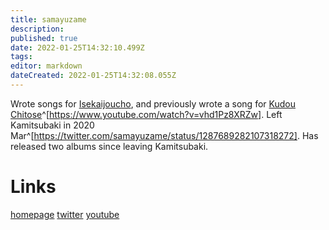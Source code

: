 ```yaml
---
title: samayuzame
description: 
published: true
date: 2022-01-25T14:32:10.499Z
tags: 
editor: markdown
dateCreated: 2022-01-25T14:32:08.055Z
---
```


Wrote songs for [Isekaijoucho](/people/virtual/isekaijoucho), and previously wrote a song for [Kudou Chitose](https://kamitsubakilore.com/people/artists/ema#kudou-chitose)^[https://www.youtube.com/watch?v=vhd1Pz8XRZw]. Left Kamitsubaki in 2020 Mar^[https://twitter.com/samayuzame/status/1287689282107318272]. Has released two albums since leaving Kamitsubaki. 

# Links
[homepage](https://samayuzame.com/)
[twitter](https://twitter.com/samayuzame)
[youtube](https://www.youtube.com/channel/UCkVzd2GJRTYp7eMQQ9JeJ7A)